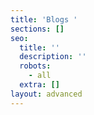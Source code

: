 ```yaml
---
title: 'Blogs '
sections: []
seo:
  title: ''
  description: ''
  robots:
    - all
  extra: []
layout: advanced
---
```

